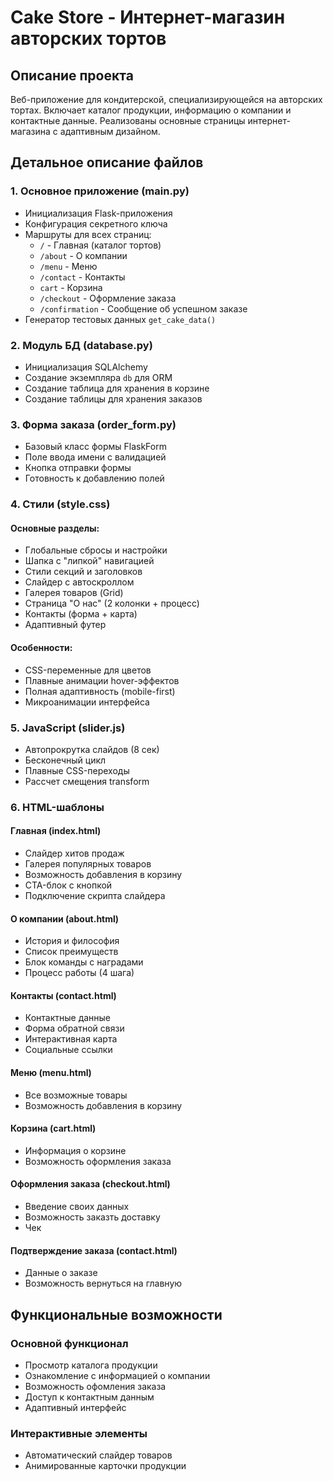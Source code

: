 # Cake Store - Интернет-магазин авторских тортов

## Описание проекта
Веб-приложение для кондитерской, специализирующейся на авторских тортах. Включает каталог продукции, информацию о компании и контактные данные. Реализованы основные страницы интернет-магазина с адаптивным дизайном.

## Детальное описание файлов

### 1. Основное приложение (main.py)
- Инициализация Flask-приложения
- Конфигурация секретного ключа
- Маршруты для всех страниц: 
  - `/` - Главная (каталог тортов)
  - `/about` - О компании
  - `/menu` - Меню
  - `/contact` - Контакты
  - `cart` - Корзина
  - `/checkout` - Оформление заказа
  - `/confirmation` - Cообщение об успешном заказе
- Генератор тестовых данных `get_cake_data()`

### 2. Модуль БД (database.py)
- Инициализация SQLAlchemy
- Создание экземпляра `db` для ORM
- Создание таблица для хранения в корзине
- Создание таблицы для хранения заказов

### 3. Форма заказа (order_form.py)
- Базовый класс формы FlaskForm
- Поле ввода имени с валидацией
- Кнопка отправки формы
- Готовность к добавлению полей

### 4. Стили (style.css)
#### Основные разделы:
- Глобальные сбросы и настройки
- Шапка с "липкой" навигацией
- Стили секций и заголовков
- Слайдер с автоскроллом
- Галерея товаров (Grid)
- Страница "О нас" (2 колонки + процесс)
- Контакты (форма + карта)
- Адаптивный футер

#### Особенности:
- CSS-переменные для цветов
- Плавные анимации hover-эффектов
- Полная адаптивность (mobile-first)
- Микроанимации интерфейса

### 5. JavaScript (slider.js)
- Автопрокрутка слайдов (8 сек)
- Бесконечный цикл
- Плавные CSS-переходы
- Рассчет смещения transform

### 6. HTML-шаблоны

#### Главная (index.html)
- Слайдер хитов продаж
- Галерея популярных товаров
- Возможность добавления в корзину
- CTA-блок с кнопкой
- Подключение скрипта слайдера

#### О компании (about.html)
- История и философия
- Список преимуществ
- Блок команды с наградами
- Процесс работы (4 шага)

#### Контакты (contact.html)
- Контактные данные
- Форма обратной связи
- Интерактивная карта
- Социальные ссылки

####  Меню (menu.html)
- Все возможные товары
- Возможность добавления в корзину

#### Корзина (cart.html)
- Информация о корзине
- Возможность оформления заказа

#### Оформления заказа (сheckout.html)
- Введение своих данных
- Возможность заказть доставку
- Чек

#### Подтверждение заказа (contact.html)
- Данные о заказе
- Возможность вернуться на главную

## Функциональные возможности

### Основной функционал
- Просмотр каталога продукции
- Ознакомление с информацией о компании
- Возможность офомления заказа
- Доступ к контактным данным
- Адаптивный интерфейс

### Интерактивные элементы
- Автоматический слайдер товаров
- Анимированные карточки продукции
